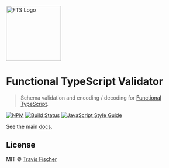 <img src="https://raw.githubusercontent.com/transitive-bullshit/functional-typescript/master/logo.png" alt="FTS Logo" width="150" />

# Functional TypeScript Validator

> Schema validation and encoding / decoding for [Functional TypeScript](https://github.com/transitive-bullshit/functional-typescript).

[![NPM](https://img.shields.io/npm/v/functional-typescript-validator.svg)](https://www.npmjs.com/package/functional-typescript-validator) [![Build Status](https://travis-ci.com/transitive-bullshit/functional-typescript.svg?branch=master)](https://travis-ci.com/transitive-bullshit/functional-typescript) [![JavaScript Style Guide](https://img.shields.io/badge/code_style-prettier-brightgreen.svg)](https://prettier.io)

See the main [docs](https://github.com/transitive-bullshit/functional-typescript).

## License

MIT © [Travis Fischer](https://transitivebullsh.it)
